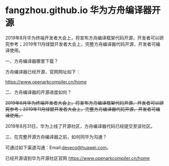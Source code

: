 # fangzhou.github.io 华为方舟编译器开源
2019年8月华为终端开发者大会上，将宣布方舟编译框架代码开源，开发者可以研究参考；2019年11月绿盟开发者大会上，完整方舟编译器代码开源，开发者可编译使用。


一、方舟编译器哪里下载？

方舟编译器已经开源，官网网址如下：

https://www.openarkcompiler.cn/home


二、方舟编译器的开源进度如何？

<del>2019年8月华为终端开发者大会上，将宣布方舟编译框架代码开源，开发者可以研究参考；2019年11月绿盟开发者大会上，完整方舟编译器代码开源，开发者可编译使用。</del>

2019年8月31日，华为上线了开源社区，方舟编译器代码已经提交至该社区。



三、在完整开源方舟编译器之前，如何同华为沟通？

可通过如下渠道沟通：Email:deveco@huawei.com。

已经开源请到华为开源社区官网 https://www.openarkcompiler.cn/home
